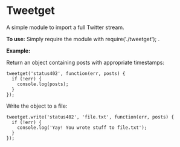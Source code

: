 # Tweetget

A simple module to import a full Twitter stream.

**To use:** Simply require the module with
    require('./tweetget');
.

**Example:**

Return an object containing posts with appropriate timestamps:

    tweetget('status402', function(err, posts) {
      if (!err) {
        console.log(posts);
      }
    });

Write the object to a file:

    tweetget.write('status402', 'file.txt', function(err, posts) {
      if (!err) {
        console.log('Yay! You wrote stuff to file.txt');
      }
    });
